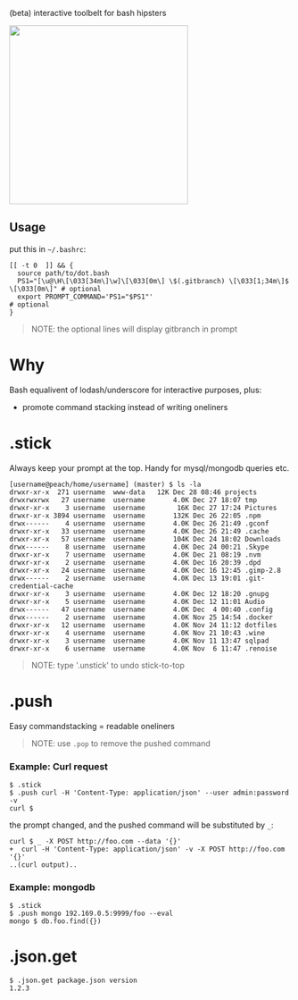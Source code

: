 (beta) interactive toolbelt for bash hipsters

<img src="https://media.giphy.com/media/ZcqHDQUJm1nZC/giphy.gif" width="320"/>

## Usage

put this in `~/.bashrc`:

    [[ -t 0  ]] && { 
      source path/to/dot.bash 
      PS1="[\u@\H\[\033[34m\]\w]\[\033[0m\] \$(.gitbranch) \[\033[1;34m\]$ \[\033[0m\]" # optional
      export PROMPT_COMMAND='PS1="$PS1"'                                                # optional 
    }    

> NOTE: the optional lines will display gitbranch in prompt

# Why 

Bash equalivent of lodash/underscore for interactive purposes, plus:

* promote command stacking instead of writing oneliners

# .stick

Always keep your prompt at the top. Handy for mysql/mongodb queries etc.

    [username@peach/home/username] (master) $ ls -la
    drwxr-xr-x  271 username  www-data   12K Dec 28 08:46 projects
    drwxrwxrwx   27 username  username       4.0K Dec 27 18:07 tmp
    drwxr-xr-x    3 username  username        16K Dec 27 17:24 Pictures
    drwxr-xr-x 3894 username  username       132K Dec 26 22:05 .npm
    drwx------    4 username  username       4.0K Dec 26 21:49 .gconf
    drwxr-xr-x   33 username  username       4.0K Dec 26 21:49 .cache
    drwxr-xr-x   57 username  username       104K Dec 24 18:02 Downloads
    drwx------    8 username  username       4.0K Dec 24 00:21 .Skype
    drwxr-xr-x    7 username  username       4.0K Dec 21 08:19 .nvm
    drwxr-xr-x    2 username  username       4.0K Dec 16 20:39 .dpd
    drwxr-xr-x   24 username  username       4.0K Dec 16 12:45 .gimp-2.8
    drwx------    2 username  username       4.0K Dec 13 19:01 .git-credential-cache
    drwxr-xr-x    3 username  username       4.0K Dec 12 18:20 .gnupg
    drwxr-xr-x    5 username  username       4.0K Dec 12 11:01 Audio
    drwx------   47 username  username       4.0K Dec  4 00:40 .config
    drwx------    2 username  username       4.0K Nov 25 14:54 .docker
    drwxr-xr-x   12 username  username       4.0K Nov 24 11:12 dotfiles
    drwxr-xr-x    4 username  username       4.0K Nov 21 10:43 .wine
    drwxr-xr-x    3 username  username       4.0K Nov 11 13:47 sqlpad
    drwxr-xr-x    6 username  username       4.0K Nov  6 11:47 .renoise

> NOTE: type '.unstick' to undo stick-to-top

# .push

Easy commandstacking = readable oneliners

> NOTE: use `.pop` to remove the pushed command

### Example: Curl request
    
    $ .stick
    $ .push curl -H 'Content-Type: application/json' --user admin:password -v 
    curl $ 
    
the prompt changed, and the pushed command will be substituted by `_`:

    curl $ _ -X POST http://foo.com --data '{}'
    +  curl -H 'Content-Type: application/json' -v -X POST http://foo.com '{}'
    ..(curl output)..

### Example: mongodb

    $ .stick 
    $ .push mongo 192.169.0.5:9999/foo --eval
    mongo $ db.foo.find({})

# .json.get

    $ .json.get package.json version
    1.2.3
